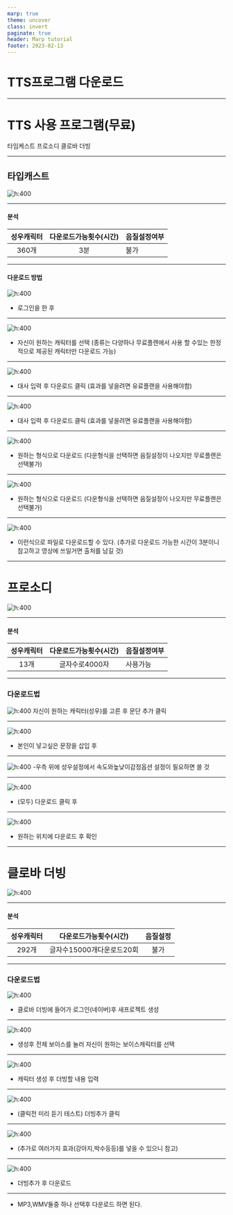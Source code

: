 ```yaml
---
marp: true
theme: uncover
class: invert
paginate: true
header: Marp tutorial
footer: 2023-02-13
---
```

<!--_color: orange -->
# TTS프로그램 다운로드 

---

# TTS 사용 프로그램(무료)

타임케스트
프로소디
클로바 더빙



---
## 타입캐스트
![h:400](./TTs/TTS.png)

---
 #### 분석
 성우캐릭터 | 다운로드가능횟수(시간) | 음질설정여부 
:-----:|:------:|:----|
360개| 3분 | 불가     

---
 #### 다운로드 방법
 ![h:400](./TTs/TTS2.png)
 - 로그인을 한 후 

 ---
![h:400](./TTs/TTS3.png)
- 자신이 원하는 캐릭터를 선택
(종류는 다양하나 무료플랜에서 사용 할 수있는 
한정적으로 제공된 캐릭터만 다운로드 가능)
---

![h:400](./TTs/TTS4.png)
- 대사 입력 후 다운로드 클릭
(효과를 넣을려면 유료플랜을 사용해야함)

---

![h:400](./TTs/TTS4.png)
- 대사 입력 후 다운로드 클릭
(효과를 넣을려면 유료플랜을 사용해야함)

---

![h:400](./TTs/TTS5.png)
- 원하는 형식으로 다운로드 
(다운형식을 선택하면 음질설정이 나오지만 무료플랜은 선택불가)

---

![h:400](./TTs/TTS5.png)
- 원하는 형식으로 다운로드 
(다운형식을 선택하면 음질설정이 나오지만 무료플랜은 선택불가)

---
![h:400](./TTs/TTS6.png)
- 이런식으로 파일로 다운로드할 수 있다.
(추가로 다운로드 가능한 시간이 3분이니 참고하고 
영상에 쓰일거면 출처를 남길 것)

---
# 프로소디 
![h:400](./TTs/TTS7.png)

---

 #### 분석
 성우캐릭터 | 다운로드가능횟수(시간) | 음질설정여부 
:-----:|:------:|:----|
13개| 글자수로4000자 | 사용가능 

---

### 다운로드법
![h:400](./TTs/TTS8.png)
자신이 원하는 캐릭터(성우)를 고른 후 문단 추가 클릭


---

![h:400](./TTs/TTS9.png)
- 본인이 넣고싶은 문장을 삽입 후 

---

![h:400](./TTs/TTS10.png)
-우측 위에 성우설정에서 속도와높낮이감정옵션
설정이 필요하면 쓸 것 

---
![h:400](./TTs/TTS11.png)
- (모두) 다운로드 클릭 후 

---

![h:400](./TTs/TTS12.png)
- 원하는 위치에 다운로드 후 확인  

---

# 클로바 더빙
![h:400](./TTs/TTS13.png)

---

#### 분석
 성우캐릭터 | 다운로드가능횟수(시간) | 음질설정 
:-----:|:------:|:----:|
292개| 글자수15000개다운로드20회 | 불가 

----

### 다운로드법
![h:400](./TTs/TTS15.png)
* 클로바 더빙에 들어가 로그인(네이버)후 새프로젝트 생성

---
![h:400](./TTs/TTS14.png)
* 생성후 전체 보이스를 눌러 자신이 원하는 보이스캐릭터를 선택

---
![h:400](./TTs/TTS17.png)
* 캐릭터 생성 후 더빙할 내용 입력
---
![h:400](./TTs/TTS18.png)
* (클릭전 미리 듣기 테스트) 더빙추가 클릭

---

![h:400](./TTs/TTS19.png)
* (추가로 여러가지 효과(강아지,박수등등)를 넣을 수 있으니 참고)

---
![h:400](./TTs/TTS20.png)
* 더빙추가 후  다운로드

---
* MP3,WMV둘중 하나 선택후 다운로드 하면 된다.




